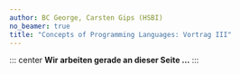 ```yaml
---
author: BC George, Carsten Gips (HSBI)
no_beamer: true
title: "Concepts of Programming Languages: Vortrag III"
---
```


::: center
**Wir arbeiten gerade an dieser Seite ...**
:::

<!--
Der Vortrag III ist Teil der Prüfungsleistung. Die Vorträge sollen 20 Minuten dauern
und werden in der letzten Vorlesungswoche stattfinden. Planen Sie eine Diskussion
von zusätzlich ca. 10 Minuten ein. Zusätzlich ist eine kurze Zusammenfassung des
Vortrags als Blog im Discussions-Thread des jeweiligen Exposés zu erstellen.

Wir bieten Ihnen hier verschiedene Themen zur Auswahl an, Sie können aber auch gern
eigene Vorschläge erarbeiten. Erstellen Sie in beiden Fällen ein kurzes Exposé
(Thema, Kernthesen, Paper) als neuen Beitrag in den
[GitHub-Discussions](https://github.com/Compiler-CampusMinden/CPL-Vorlesung-Master/discussions/new?category=vortrag-iii)
und stimmen Sie dieses bis zum Meilenstein I mit Ihren Dozent:innen ab. Ein Thema
(bezogen auf die genutzten Paper/Quellen) kann nur einmal vergeben werden - hier
gilt das *first-come-first-serve*-Prinzip in den Discussions.

1.  LR-Parsergeneratoren im Vergleich:
    -   Flex und Bison vs. [Tree-Sitter](http://tree-sitter.github.io/tree-sitter/)
2.  Advanced Parsing:
    -   Pratt-Parser
    -   PEG-Parser
    -   Parser-Kombinatoren
    -   [flap: A Deterministic Parser with Fused
        Lexing](https://dl.acm.org/doi/pdf/10.1145/3591269)
    -   [Interval Parsing Grammars for File Format
        Parsing](https://dl.acm.org/doi/10.1145/3591264)
    -   [Resolvable Ambiguity: Principled Resolution of Syntactically Ambiguous
        Programs](https://people.kth.se/~dbro/papers/palmkvist-et-al-2021-resolvable-ambiguity.pdf)
3.  VM und Bytecode:
    -   [AST vs. Bytecode: Interpreters in the Age of
        Meta-Compilation](https://stefan-marr.de/downloads/oopsla23-larose-et-al-ast-vs-bytecode-interpreters-in-the-age-of-meta-compilation.pdf)
    -   [An Introduction to Interpreters and JIT
        Compilation](https://stefan-marr.de/2023/09/pliss-summer-school/)
    -   [Optimizing the Order of Bytecode Handlers in Interpreters using a Genetic
        Algorithm](https://stefan-marr.de/downloads/acmsac23-huang-et-al-optimizing-the-order-of-bytecode-handlers-in-interpreters-using-a-genetic-algorithm.pdf)
4.  Garbage Collection:
    -   [Unified Theory of Garbage
        Collection](https://scholar.google.de/scholar?hl=en&as_sdt=0%2C5&as_vis=1&q=Unified+Theory+of+Garbage+Collection&btnG=)
    -   [Fast Conservative Garbage
        Collection](https://scholar.google.de/scholar?hl=en&as_sdt=0%2C5&as_vis=1&q=Fast+Conservative+Garbage+Collection&btnG=)
    -   [Ownership guided C to Rust
        translation](https://arxiv.org/pdf/2303.10515.pdf)
    -   [Precise Garbage Collection for
        C](https://www-old.cs.utah.edu/plt/publications/ismm09-rwrf.pdf)
5.  Optimierung:
    -   [Alias-Based Optimization](https://dl.acm.org/doi/10.1145/277652.277670)
    -   [Applying Optimizations for Dynamically-typed Languages to
        Java](https://stefan-marr.de/downloads/manlang17-grimmer-et-al-applying-optimizations-for-dynamically-typed-languages-to-java.pdf)
    -   [Provably Correct Peephole Optimizations with
        Alive](https://web.ist.utl.pt/nuno.lopes/pubs/alive-pldi15.pdf)
6.  Profiling:
    -   [Efficient Path Profiling](https://dl.acm.org/citation.cfm?id=243857)
    -   [Efficiently counting program events with support for on-line
        queries](https://dl.acm.org/doi/10.1145/186025.186027)
    -   [Whole program paths](https://dl.acm.org/doi/10.1145/301631.301678)
    -   [Don't Trust Your Profiler: An Empirical Study on the Precision and Accuracy
        of Java
        Profilers](https://stefan-marr.de/downloads/mplr23-burchell-et-al-dont-trust-your-profiler.pdf)
7.  LL(\*) und Adaptive LL(\*) in ANTLR v4
    -   T. Parr: "*LL(\*): The Foundation of the ANTLR Parser Generator*"
    -   T. Parr: "*Adaptive LL(\*) Parsing: The Power of Dynamic Analysis*"
    -   T. Parr: [*LL(\*) grammar
        analysis*](https://theantlrguy.atlassian.net/wiki/spaces/~admin/pages/524294/LL+grammar+analysis)
8.  Testing:
    -   [Finding and Understanding Bugs in C
        Compilers](https://users.cs.utah.edu/~regehr/papers/pldi11-preprint.pdf)
    -   [Validating JIT Compilers via Compilation Space
        Exploration](https://connglli.github.io/pdfs/artemis_sosp23.pdf)
    -   [A Survey of Compiler
        Testing](https://software-lab.org/publications/csur2019_compiler_testing.pdf)
    -   [An empirical comparison of compiler testing
        techniques](https://xiongyingfei.github.io/papers/ICSE16.pdf)
    -   [Compiler Testing: A Systematic Literature
        Analysis](https://arxiv.org/abs/1810.02718)
    -   [Snapshot Testing for
        Compilers](https://www.cs.cornell.edu/~asampson/blog/turnt.html)
    -   [Tiny Unified Runner N' Tester (Turnt)](https://github.com/cucapra/turnt)
    -   [Testing Language
        Implementations](https://youtu.be/ZJUk8_k1HbY?si=Mis0l6M07vbI8Rqx)
9.  Typen und Typinferenzsysteme:
    -   Hindley-Milner Typinferenzsystem
    -   [On Understanding Types, Data Abstraction, and
        Polymorphism](http://lucacardelli.name/Papers/OnUnderstanding.A4.pdf)
    -   [Propositions as
        Types](https://homepages.inf.ed.ac.uk/wadler/papers/propositions-as-types/propositions-as-types.pdf)
10. DSL:
    -   [A Modern Compiler for the French Tax
        Code](https://arxiv.org/pdf/2011.07966.pdf)
    -   [Compiling ML models to C for
        fun](https://bernsteinbear.com/blog/compiling-ml-models/)
11. Programming Language Concepts
    -   Erforschen Sie das **actor model** mit [Elixir](https://elixir-lang.org/),
        einer neuen funktionalen Programmiersprache für das Web basierend auf der
        Erlang Virtual Machine.
    -   Erkunden Sie **borrowing and lifetimes** anhand von
        [Rust](https://www.rust-lang.org/), einer Systemsprache ohne Garbage
        Collector.
    -   Erforschen Sie **dependent type systems** mit
        [Idris](https://www.idris-lang.org/), einer neuen, von Haskell inspirierten
        Sprache mit beispielloser Unterstützung für typgesteuerte Entwicklung.
    -   Erforschen Sie **Algebraische Typen mit Pattern Matching**, deren
        praktischen Einsatz (etwa in Haskell, Scala und Java) sowie die interne
        Umsetzung im Compiler und der Laufzeitumgebung.
    -   Erkunden Sie Konzepte zur Behandlung von optionalen und/oder
        `null`-/`nil`-Werten sowie deren Umsetzung im Compiler und der
        Laufzeitumgebung.
-->
